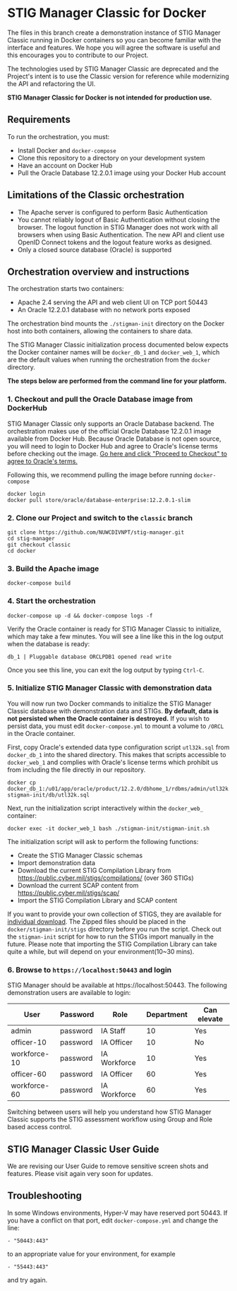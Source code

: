 # STIG Manager Classic for Docker

The files in this branch create a demonstration instance of STIG Manager Classic running in Docker containers so you can become familiar with the interface and features. We hope you will agree the software is useful and this encourages you to contribute to our Project.

The technologies used by STIG Manager Classic are deprecated and the Project's intent is to use the Classic version for reference while modernizing the API and refactoring the UI. 

**STIG Manager Classic for Docker is not intended for production use.**


## Requirements
To run the orchestration, you must:
- Install Docker and `docker-compose`
- Clone this repository to a directory on your development system
- Have an account on Docker Hub
- Pull the Oracle Database 12.2.0.1 image using your Docker Hub account

## Limitations of the Classic orchestration
- The Apache server is configured to perform Basic Authentication
- You cannot reliably logout of Basic Authentication without closing the browser. The logout function in STIG Manager does not work with all browsers when using Basic Authentication. The new API and client use OpenID Connect tokens and the logout feature works as designed.
- Only a closed source database (Oracle) is supported

## Orchestration overview and instructions

The orchestration starts two containers:

- Apache 2.4 serving the API and web client UI on TCP port 50443
- An Oracle 12.2.0.1 database with no network ports exposed

The orchestration bind mounts the `./stigman-init` directory on the Docker host into both containers, allowing the containers to share data.

The STIG Manager Classic initialization process documented below expects the Docker container names will be `docker_db_1` and `docker_web_1`, which are the default values when running the orchestration from the `docker` directory.

**The steps below are performed from the command line for your platform.** 

### 1. Checkout and pull the Oracle Database image from DockerHub
STIG Manager Classic only supports an Oracle Database backend. The orchestration makes use of the official Oracle Database 12.2.0.1 image available from Docker Hub. Because Oracle Database is not open source, you will need to login to Docker Hub and agree to Oracle's license terms before checking out the image. [Go here and click "Proceed to Checkout" to agree to Oracle's terms.](https://hub.docker.com/_/oracle-database-enterprise-edition)

Following this, we recommend pulling the image before running `docker-compose`

    docker login
    docker pull store/oracle/database-enterprise:12.2.0.1-slim

### 2. Clone our Project and switch to the `classic` branch
    git clone https://github.com/NUWCDIVNPT/stig-manager.git
    cd stig-manager
    git checkout classic
    cd docker

### 3. Build the Apache image
    docker-compose build

### 4. Start the orchestration    

    docker-compose up -d && docker-compose logs -f

Verify the Oracle container is ready for STIG Manager Classic to initialize, which may take a few minutes. You will see a line like this in the log output when the database is ready:

    db_1 | Pluggable database ORCLPDB1 opened read write

Once you see this line, you can exit the log output by typing `Ctrl-C`.

### 5. Initialize STIG Manager Classic with demonstration data

You will now run two Docker commands to initialize the STIG Manager Classic database with demonstration data and STIGs. **By default, data is not persisted when the Oracle container is destroyed.** If you wish to persist data, you must edit `docker-compose.yml` to mount a volume to `/ORCL` in the Oracle container.

First, copy Oracle's extended data type configuration script `utl32k.sql` from `docker_db_1` into the shared directory. This makes that scripts accessible to `docker_web_1` and complies with Oracle's license terms which prohibit us from including the file directly in our repository.

    docker cp docker_db_1:/u01/app/oracle/product/12.2.0/dbhome_1/rdbms/admin/utl32k.sql stigman-init/db/utl32k.sql 

Next, run the initialization script interactively within the `docker_web_` container:

    docker exec -it docker_web_1 bash ./stigman-init/stigman-init.sh

The initialization script will ask to perform the following functions:
- Create the STIG Manager Classic schemas
- Import demonstration data
- Download the current STIG Compilation Library from https://public.cyber.mil/stigs/compilations/ (over 360 STIGs)
- Download the current SCAP content from https://public.cyber.mil/stigs/scap/
- Import the STIG Compilation Library and SCAP content

If you want to provide your own collection of STIGS, they are available for [individual download](https://public.cyber.mil/stigs/downloads). The Zipped files should be placed in the `docker/stigman-init/stigs` directory before you run the script. Check out the `stigman-init` script for how to run the STIGs import manually in the future. Please note that importing the STIG Compilation Library can take quite a while, but will depend on your environment(10~30 mins).

### 6. Browse to `https://localhost:50443` and login

STIG Manager should be available at https://localhost:50443. The following demonstration users are available to login:

| User         | Password | Role         | Department | Can elevate |
|--------------|----------|--------------|------------|-------------|
| admin        | password | IA Staff     | 10         | Yes         |
| officer-10   | password | IA Officer   | 10         | No          |
| workforce-10 | password | IA Workforce | 10         | Yes         |
| officer-60   | password | IA Officer   | 60         | Yes         |
| workforce-60 | password | IA Workforce | 60         | Yes         |

Switching between users will help you understand how STIG Manager Classic supports the STIG assessment workflow using Group and Role based access control.

## STIG Manager Classic User Guide
We are revising our User Guide to remove sensitive screen shots and features. Please visit again very soon for updates.


## Troubleshooting

In some Windows environments, Hyper-V may have reserved port 50443. If you have a conflict on that port, edit  `docker-compose.yml` and change the line:

 `- "50443:443"`
 
 to an appropriate value for your environment, for example 
 
 `- "55443:443"`
 
 and try again.

